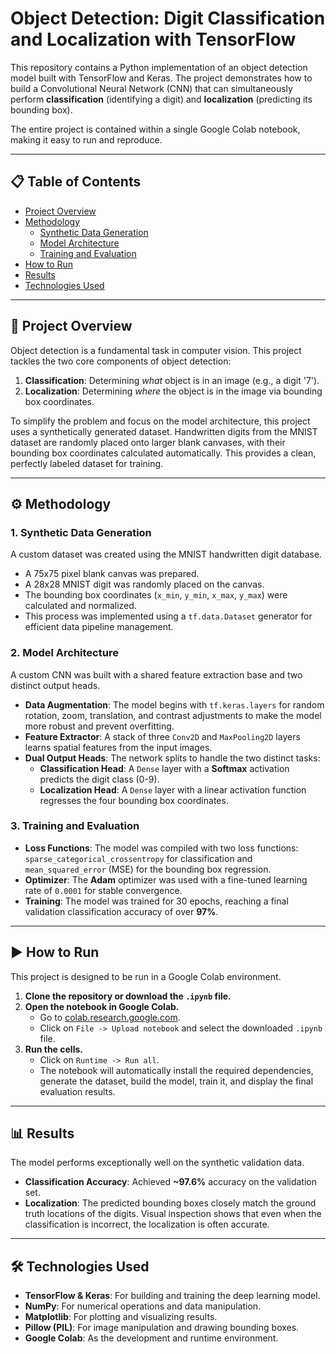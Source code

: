 # Object Detection: Digit Classification and Localization with TensorFlow

This repository contains a Python implementation of an object detection model built with TensorFlow and Keras. The project demonstrates how to build a Convolutional Neural Network (CNN) that can simultaneously perform **classification** (identifying a digit) and **localization** (predicting its bounding box).

The entire project is contained within a single Google Colab notebook, making it easy to run and reproduce.


---

## 📋 Table of Contents

- [Project Overview](#-project-overview)
- [Methodology](#-methodology)
  - [Synthetic Data Generation](#1-synthetic-data-generation)
  - [Model Architecture](#2-model-architecture)
  - [Training and Evaluation](#3-training-and-evaluation)
- [How to Run](#-how-to-run)
- [Results](#-results)
- [Technologies Used](#-technologies-used)

---

## 📌 Project Overview

Object detection is a fundamental task in computer vision. This project tackles the two core components of object detection:

1.  **Classification**: Determining *what* object is in an image (e.g., a digit '7').
2.  **Localization**: Determining *where* the object is in the image via bounding box coordinates.

To simplify the problem and focus on the model architecture, this project uses a synthetically generated dataset. Handwritten digits from the MNIST dataset are randomly placed onto larger blank canvases, with their bounding box coordinates calculated automatically. This provides a clean, perfectly labeled dataset for training.

---

## ⚙️ Methodology

### 1. Synthetic Data Generation

A custom dataset was created using the MNIST handwritten digit database.
- A 75x75 pixel blank canvas was prepared.
- A 28x28 MNIST digit was randomly placed on the canvas.
- The bounding box coordinates (`x_min`, `y_min`, `x_max`, `y_max`) were calculated and normalized.
- This process was implemented using a `tf.data.Dataset` generator for efficient data pipeline management.

### 2. Model Architecture

A custom CNN was built with a shared feature extraction base and two distinct output heads.

- **Data Augmentation**: The model begins with `tf.keras.layers` for random rotation, zoom, translation, and contrast adjustments to make the model more robust and prevent overfitting.
- **Feature Extractor**: A stack of three `Conv2D` and `MaxPooling2D` layers learns spatial features from the input images.
- **Dual Output Heads**: The network splits to handle the two distinct tasks:
  - **Classification Head**: A `Dense` layer with a **Softmax** activation predicts the digit class (0-9).
  - **Localization Head**: A `Dense` layer with a linear activation function regresses the four bounding box coordinates.



### 3. Training and Evaluation

- **Loss Functions**: The model was compiled with two loss functions: `sparse_categorical_crossentropy` for classification and `mean_squared_error` (MSE) for the bounding box regression.
- **Optimizer**: The **Adam** optimizer was used with a fine-tuned learning rate of `0.0001` for stable convergence.
- **Training**: The model was trained for 30 epochs, reaching a final validation classification accuracy of over **97%**.

---

## ▶️ How to Run

This project is designed to be run in a Google Colab environment.

1.  **Clone the repository or download the `.ipynb` file.**
2.  **Open the notebook in Google Colab.**
    - Go to [colab.research.google.com](https://colab.research.google.com).
    - Click on `File -> Upload notebook` and select the downloaded `.ipynb` file.
3.  **Run the cells.**
    - Click on `Runtime -> Run all`.
    - The notebook will automatically install the required dependencies, generate the dataset, build the model, train it, and display the final evaluation results.

---

## 📊 Results

The model performs exceptionally well on the synthetic validation data.

- **Classification Accuracy**: Achieved **~97.6%** accuracy on the validation set.
- **Localization**: The predicted bounding boxes closely match the ground truth locations of the digits. Visual inspection shows that even when the classification is incorrect, the localization is often accurate.

---

## 🛠️ Technologies Used

- **TensorFlow & Keras**: For building and training the deep learning model.
- **NumPy**: For numerical operations and data manipulation.
- **Matplotlib**: For plotting and visualizing results.
- **Pillow (PIL)**: For image manipulation and drawing bounding boxes.
- **Google Colab**: As the development and runtime environment.
